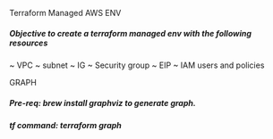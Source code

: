 Terraform Managed AWS ENV
##### Objective to create a terraform managed env with the following resources

~ VPC
~ subnet
~ IG
~ Security group
~ EIP
~ IAM users and policies


GRAPH
##### Pre-req: brew install graphviz to generate graph. 
##### tf command: terraform graph

